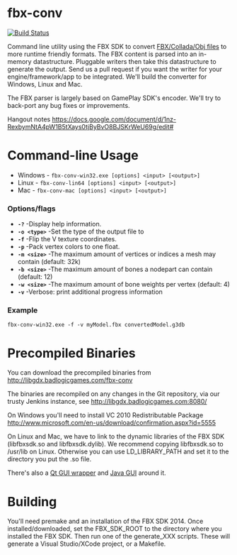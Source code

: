 fbx-conv
========

[![Build Status](http://144.76.220.132:8080/buildStatus/icon?job=fbx-conv)](http://144.76.220.132:8080/job/fbx-conv/)

Command line utility using the FBX SDK to convert [FBX/Collada/Obj files](http://docs.autodesk.com/FBX/2014/ENU/FBX-SDK-Documentation/files/GUID-0B122E01-7DB8-48E3-AADA-5E85A197FEE1.htm)
to more runtime friendly formats. The FBX content is parsed into an
in-memory datastructure. Pluggable writers then take this datastructure
to generate the output. Send us a pull request if you want the writer
for your engine/framework/app to be integrated. We'll build the
converter for Windows, Linux and Mac.

The FBX parser is largely based on GamePlay SDK's encoder. We'll try to 
back-port any bug fixes or improvements.

Hangout notes https://docs.google.com/document/d/1nz-RexbymNtA4pW1B5tXays0tjByBvO8BJSKrWeU69g/edit#

Command-line Usage
====================
*   Windows - `fbx-conv-win32.exe [options] <input> [<output>]`
*   Linux - `fbx-conv-lin64 [options] <input> [<output>]`
*   Mac - `fbx-conv-mac [options] <input> [<output>]`

### Options/flags
*   **`-?`**				-Display help information.
*   **`-o <type>`**			-Set the type of the output file to <type>
*   **`-f`**				-Flip the V texture coordinates.
*   **`-p`**				-Pack vertex colors to one float.
*   **`-m <size>`**			-The maximum amount of vertices or indices a mesh may contain (default: 32k)
*   **`-b <size>`**			-The maximum amount of bones a nodepart can contain (default: 12)
*   **`-w <size>`**			-The maximum amount of bone weights per vertex (default: 4)
*   **`-v`**				-Verbose: print additional progress information

### Example
`fbx-conv-win32.exe -f -v myModel.fbx convertedModel.g3db`

Precompiled Binaries
====================
You can download the precompiled binaries from http://libgdx.badlogicgames.com/fbx-conv

The binaries are recompiled on any changes in the Git repository, via our trusty Jenkins instance, see http://libgdx.badlogicgames.com:8080/

On Windows you'll need to install VC 2010 Redistributable Package http://www.microsoft.com/en-us/download/confirmation.aspx?id=5555

On Linux and Mac, we have to link to the dynamic libraries of the FBX SDK (libfbxsdk.so and libfbxsdk.dylib). We recommend copying libfbxsdk.so
to /usr/lib on Linux. Otherwise you can use LD_LIBRARY_PATH and set it to the directory you put the .so file.

There's also a [Qt GUI wrapper](https://github.com/Reydw/Fbx-Converter-GUI) and [Java GUI](https://github.com/ASneakyFox/libgdx-fbxconv-gui) around it.

Building
========
You'll need premake and an installation of the FBX SDK 2014. Once installed/downloaded, set the
FBX_SDK_ROOT to the directory where you installed the FBX SDK. Then run one of the 
generate_XXX scripts. These will generate a Visual Studio/XCode project, or a Makefile.
